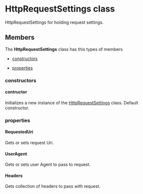 
# HttpRequestSettings class

HttpRequestSettings for holding request settings.

## Members

The **HttpRequestSettings** class has this types of members

* [constructors](#constructors)

* [properties](#properties)

### constructors

#### contructor

Initializes a new instance of the [HttpRequestSettings](Microsoft_Toolkit_Uwp_Services_Core_HttpRequestSettings.md) class. Default constructor.

### properties

#### RequestedUri

Gets or sets request Uri.

#### UserAgent

Gets or sets user Agent to pass to request.

#### Headers

Gets collection of headers to pass with request.
